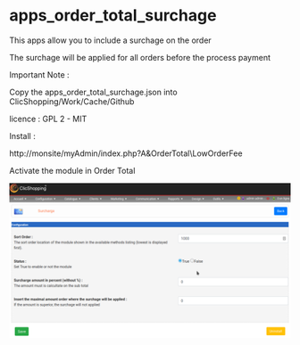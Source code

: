 # apps_order_total_surchage
This apps allow you to include a surchage on the order

The surchage will be applied for all orders before the process payment

Important Note :

Copy the apps_order_total_surchage.json into ClicShopping/Work/Cache/Github

licence  : GPL 2 - MIT

Install :

http://monsite/myAdmin/index.php?A&OrderTotal\LowOrderFee

Activate the module in Order Total

![surchage](https://github.com/ClicShoppingOfficialModulesV3/apps_order_total_surchage/blob/master/ModuleInfosJson/surchage.png)


